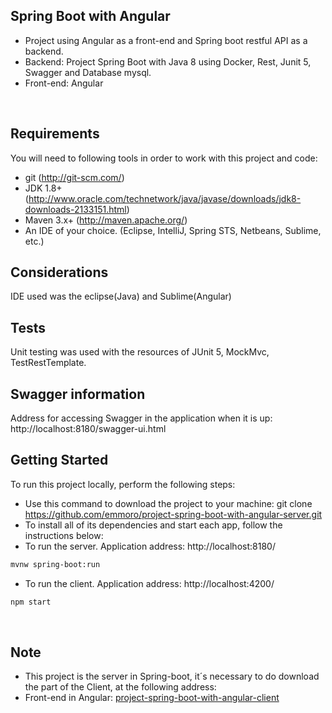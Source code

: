 ## Spring Boot with Angular
* Project using Angular as a front-end and Spring boot restful API as a backend.
* Backend: Project Spring Boot with Java 8 using Docker, Rest, Junit 5, Swagger and Database mysql.
* Front-end: Angular
</br>

## Requirements
You will need to following tools in order to work with this project and code:
</br>
* git (http://git-scm.com/)
* JDK 1.8+ (http://www.oracle.com/technetwork/java/javase/downloads/jdk8-downloads-2133151.html)
* Maven 3.x+ (http://maven.apache.org/)
* An IDE of your choice.  (Eclipse, IntelliJ, Spring STS, Netbeans, Sublime, etc.)

## Considerations
IDE used was the eclipse(Java) and Sublime(Angular)
</br>

## Tests
Unit testing was used with the resources of JUnit 5, MockMvc, TestRestTemplate.
</br>

## Swagger information
Address for accessing Swagger in the application when it is up: http://localhost:8180/swagger-ui.html
</br>

## Getting Started
To run this project locally, perform the following steps:
</br>
* Use this command to download the project to your machine: git clone https://github.com/emmoro/project-spring-boot-with-angular-server.git
* To install all of its dependencies and start each app, follow the instructions below:
* To run the server. Application address: http://localhost:8180/
```bash
mvnw spring-boot:run
```
* To run the client. Application address: http://localhost:4200/
```bash
npm start
```
</br>

## Note
* This project is the server in Spring-boot, it´s necessary to do download the part of the Client, at the following address:
* Front-end in Angular: <a href="https://github.com/emmoro/project-spring-boot-with-angular-client" target="_blank">project-spring-boot-with-angular-client</a>
